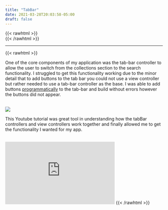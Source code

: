 ```yaml
---
title: "TabBar"
date: 2021-03-28T20:03:58-05:00
draft: false
---
```

{{< rawhtml >}}
<br />
{{< /rawhtml >}}

***
{{< rawhtml >}}

<p>One of the core components of my application was the tab-bar controller to allow the user to switch from the collections section to the search functionality. I struggled to get this functionality working due to the minor detail that to add buttons to the tab bar you could not use a view controller but rather needed to use a tab-bar controller as the base. I was able to add buttons <a href="https://stackoverflow.com/questions/35106022/adding-buttons-to-toolbar-programmatically-in-swift">programmatically</a> to the tab-bar and build without errors however the buttons did not appear. </p>
<br />
<img src="/images/swift/collect/TabController.gif" class="centergif">
<br />
<p>This Youtube tutorial was great tool in understanding how the tabBar controllers and view controllers work together and finally allowed me to get the functionality I wanted for my app.</p>

<br />
<iframe width="350" height="200" class="center" src="https://www.youtube.com/embed/Nx3qPQ_qOFM" title="YouTube video player" frameborder="0" allow="accelerometer; autoplay; clipboard-write; encrypted-media; gyroscope; picture-in-picture" allowfullscreen></iframe>
{{< /rawhtml >}}
